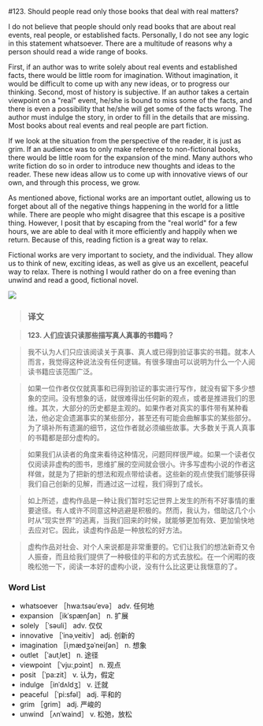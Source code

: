 #123. Should people read only those books that deal with real matters?

I do not believe that people should only read books that are about real events, real people, or established facts. Personally, I do not see any logic in this statement whatsoever. There are a multitude of reasons why a person should read a wide range of books.

First, if an author was to write solely about real events and established facts, there would be little room for imagination. Without imagination, it would be difficult to come up with any new ideas, or to progress our thinking. Second, most of history is subjective. If an author takes a certain viewpoint on a "real" event, he/she is bound to miss some of the facts, and there is even a possibility that he/she will get some of the facts wrong. The author must indulge the story, in order to fill in the details that are missing. Most books about real events and real people are part fiction.

If we look at the situation from the perspective of the reader, it is just as grim. If an audience was to only make reference to non-fictional books, there would be little room for the expansion of the mind. Many authors who write fiction do so in order to introduce new thoughts and ideas to the reader. These new ideas allow us to come up with innovative views of our own, and through this process, we grow.

As mentioned above, fictional works are an important outlet, allowing us to forget about all of the negative things happening in the world for a little while. There are people who might disagree that this escape is a positive thing. However, I posit that by escaping from the "real world" for a few hours, we are able to deal with it more efficiently and happily when we return. Because of this, reading fiction is a great way to relax.

Fictional works are very important to society, and the individual. They allow us to think of new, exciting ideas, as well as give us an excellent, peaceful way to relax. There is nothing I would rather do on a free evening than unwind and read a good, fictional novel.

![](images/TOEFL-iBT-High-Score-Essays-123.jpg)

> ### 译文

> **123. 人们应该只读那些描写真人真事的书籍吗？**

> 我不认为人们只应该阅读关于真事、真人或已得到验证事实的书籍。就本人而言，我觉得这种说法没有任何逻辑。有很多理由可以说明为什么一个人阅读书籍应该范围广泛。

> 如果一位作者仅仅就真事和已得到验证的事实进行写作，就没有留下多少想象的空间。没有想象的话，就很难得出任何新的观点，或者是推进我们的思维。其次，大部分的历史都是主观的。如果作者对真实的事件带有某种看法，他必定会遗漏事实的某些部分，甚至还有可能会曲解事实的某些部分。为了填补所有遗漏的细节，这位作者就必须编些故事。大多数关于真人真事的书籍都是部分虚构的。

> 如果我们从读者的角度来看待这种情况，问题同样很严峻。如果一个读者仅仅阅读非虚构的图书，思维扩展的空间就会很小。许多写虚构小说的作者这样做，就是为了把新的想法和观点带给读者。这些新的观点使我们能够获得我们自己创新的见解，而通过这一过程，我们得到了成长。

> 如上所述，虚构作品是一种让我们暂时忘记世界上发生的所有不好事情的重要途径。有人或许不同意这种逃避是积极的。然而，我认为，借助这几个小时从“现实世界”的逃离，当我们回来的时候，就能够更加有效、更加愉快地去应对它。因此，读虚构作品是一种放松的好方法。

> 虚构作品对社会、对个人来说都是非常重要的。它们让我们的想法新奇又令人振奋，而且给我们提供了一种极佳的平和的方式去放松。在一个闲暇的夜晚松弛一下，阅读一本好的虚构小说，没有什么比这更让我惬意的了。

### Word List

 * whatsoever ［hwa:tsəuˈevə］ adv. 任何地
 * expansion ［ikˈspænʃən］ n. 扩展
 * solely ［ˈsəuli］ adv. 仅仅
 * innovative ［ˈinəˌveitiv］ adj. 创新的
 * imagination ［iˌmædʒəˈneiʃən］ n. 想象
 * outlet ［ˈautˌlet］ n. 途径
 * viewpoint ［ˈvju:ˌpɔint］ n. 观点
 * posit ［ˈpa:zit］ v. 认为，假定
 * indulge ［inˈdʌldʒ］ v. 迁就
 * peaceful ［ˈpi:sfəl］ adj. 平和的
 * grim ［grim］ adj. 严峻的
 * unwind ［ʌnˈwaind］ v. 松弛，放松
